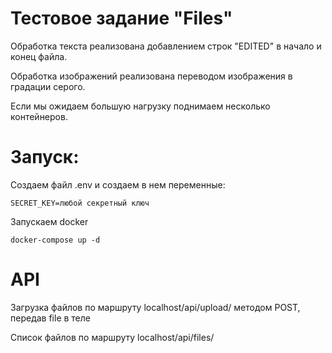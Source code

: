 # Тестовое задание "Files"

Обработка текста реализована добавлением строк "EDITED" в начало и конец файла.

Обработка изображений реализована переводом изображения в градации серого.

Если мы ожидаем большую нагрузку поднимаем несколько контейнеров.
# Запуск:

Cоздаем файл .env и создаем в нем переменные:
```
SECRET_KEY=любой секретный ключ
```
Запускаем docker
```
docker-compose up -d
```

# API
Загрузка файлов по маршруту localhost/api/upload/ методом POST, передав file в теле

Список файлов по маршруту localhost/api/files/